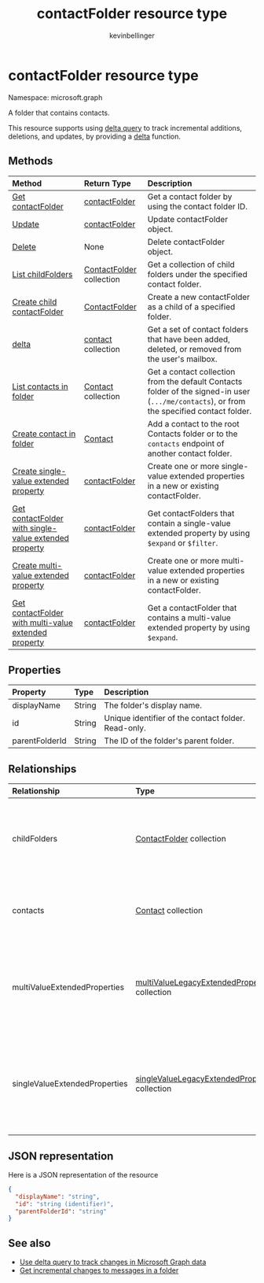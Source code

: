 ﻿---
title: "contactFolder resource type"
description: "A folder that contains contacts."
author: "kevinbellinger"
localization_priority: Normal
ms.prod: "outlook"
doc_type: resourcePageType
---

# contactFolder resource type

Namespace: microsoft.graph

A folder that contains contacts.

This resource supports using [delta query](/graph/delta-query-overview) to track incremental additions, deletions, and updates, 
by providing a [delta](../api/contactfolder-delta.md) function.

## Methods

| Method                                                                                                                  | Return Type                                  | Description                                                                                                                                |
| :---------------------------------------------------------------------------------------------------------------------- | :------------------------------------------- | :----------------------------------------------------------------------------------------------------------------------------------------- |
| [Get contactFolder](../api/contactfolder-get.md)                                                                        | [contactFolder](contactfolder.md)            | Get a contact folder by using the contact folder ID.                                                                                       |
| [Update](../api/contactfolder-update.md)                                                                                | [contactFolder](contactfolder.md)            | Update contactFolder object.                                                                                                               |
| [Delete](../api/contactfolder-delete.md)                                                                                | None                                         | Delete contactFolder object.                                                                                                               |
| [List childFolders](../api/contactfolder-list-childfolders.md)                                                          | [ContactFolder](contactfolder.md) collection | Get a collection of child folders under the specified contact folder.                                                                      |
| [Create child contactFolder](../api/contactfolder-post-childfolders.md)                                                 | [ContactFolder](contactfolder.md)            | Create a new contactFolder as a child of a specified folder.                                                                               |
| [delta](../api/contact-delta.md)                                                                                        | [contact](contact.md) collection             | Get a set of contact folders that have been added, deleted, or removed from the user's mailbox.                                            |
| [List contacts in folder](../api/contactfolder-list-contacts.md)                                                        | [Contact](contact.md) collection             | Get a contact collection from the default Contacts folder of the signed-in user (`.../me/contacts`), or from the specified contact folder. |
| [Create contact in folder](../api/contactfolder-post-contacts.md)                                                       | [Contact](contact.md)                        | Add a contact to the root Contacts folder or to the `contacts` endpoint of another contact folder.                                         |
| [Create single-value extended property](../api/singlevaluelegacyextendedproperty-post-singlevalueextendedproperties.md) | [contactFolder](contactfolder.md)            | Create one or more single-value extended properties in a new or existing contactFolder.                                                    |
| [Get contactFolder with single-value extended property](../api/singlevaluelegacyextendedproperty-get.md)                | [contactFolder](contactfolder.md)            | Get contactFolders that contain a single-value extended property by using `$expand` or `$filter`.                                          |
| [Create multi-value extended property](../api/multivaluelegacyextendedproperty-post-multivalueextendedproperties.md)    | [contactFolder](contactfolder.md)            | Create one or more multi-value extended properties in a new or existing contactFolder.                                                     |
| [Get contactFolder with multi-value extended property](../api/multivaluelegacyextendedproperty-get.md)                  | [contactFolder](contactfolder.md)            | Get a contactFolder that contains a multi-value extended property by using `$expand`.                                                      |

## Properties

| Property       | Type   | Description                                         |
| :------------- | :----- | :-------------------------------------------------- |
| displayName    | String | The folder's display name.                          |
| id             | String | Unique identifier of the contact folder. Read-only. |
| parentFolderId | String | The ID of the folder's parent folder.               |

## Relationships

| Relationship                  | Type                                                                                 | Description                                                                                            |
| :---------------------------- | :----------------------------------------------------------------------------------- | :----------------------------------------------------------------------------------------------------- |
| childFolders                  | [ContactFolder](contactfolder.md) collection                                         | The collection of child folders in the folder. Navigation property. Read-only. Nullable.               |
| contacts                      | [Contact](contact.md) collection                                                     | The contacts in the folder. Navigation property. Read-only. Nullable.                                  |
| multiValueExtendedProperties  | [multiValueLegacyExtendedProperty](multivaluelegacyextendedproperty.md) collection   | The collection of multi-value extended properties defined for the contactFolder. Read-only. Nullable.  |
| singleValueExtendedProperties | [singleValueLegacyExtendedProperty](singlevaluelegacyextendedproperty.md) collection | The collection of single-value extended properties defined for the contactFolder. Read-only. Nullable. |

## JSON representation

Here is a JSON representation of the resource

<!--{
  "blockType": "resource",
  "optionalProperties": [
    "childFolders",
    "contacts",
    "multiValueExtendedProperties",
    "singleValueExtendedProperties"
  ],
  "keyProperty": "id",
  "baseType": "microsoft.graph.entity",
  "@odata.type": "microsoft.graph.contactFolder",
  "@odata.annotations": [
    {
      "property": "childFolders",
      "capabilities": {
        "navigability": "single",
        "changeTracking": false,
        "searchable": false
      }
    },
    {
      "property": "contacts",
      "capabilities": {
        "changeTracking": true,
        "navigability": "single",
        "searchable": false
      }
    }
  ]
}-->

```json
{
  "displayName": "string",
  "id": "string (identifier)",
  "parentFolderId": "string"
}

```

## See also

- [Use delta query to track changes in Microsoft Graph data](/graph/delta-query-overview)
- [Get incremental changes to messages in a folder](/graph/delta-query-messages)

<!-- uuid: 8fcb5dbc-d5aa-4681-8e31-b001d5168d79
2015-10-25 14:57:30 UTC -->

<!-- {
  "type": "#page.annotation",
  "description": "contactFolder resource",
  "keywords": "",
  "section": "documentation",
  "tocPath": ""
}-->

